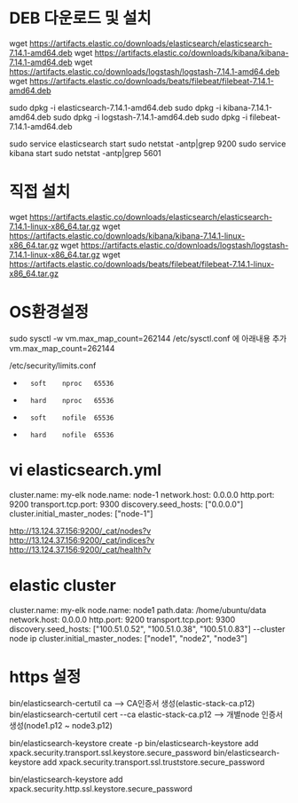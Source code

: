 
# DEB 다운로드 및 설치
wget https://artifacts.elastic.co/downloads/elasticsearch/elasticsearch-7.14.1-amd64.deb
wget https://artifacts.elastic.co/downloads/kibana/kibana-7.14.1-amd64.deb
wget https://artifacts.elastic.co/downloads/logstash/logstash-7.14.1-amd64.deb
wget https://artifacts.elastic.co/downloads/beats/filebeat/filebeat-7.14.1-amd64.deb

sudo dpkg -i elasticsearch-7.14.1-amd64.deb
sudo dpkg -i kibana-7.14.1-amd64.deb
sudo dpkg -i logstash-7.14.1-amd64.deb
sudo dpkg -i filebeat-7.14.1-amd64.deb


sudo service elasticsearch start
sudo netstat -antp|grep 9200
sudo service kibana start
sudo netstat -antp|grep 5601

# 직접 설치
wget https://artifacts.elastic.co/downloads/elasticsearch/elasticsearch-7.14.1-linux-x86_64.tar.gz
wget https://artifacts.elastic.co/downloads/kibana/kibana-7.14.1-linux-x86_64.tar.gz
wget https://artifacts.elastic.co/downloads/logstash/logstash-7.14.1-linux-x86_64.tar.gz
wget https://artifacts.elastic.co/downloads/beats/filebeat/filebeat-7.14.1-linux-x86_64.tar.gz

# OS환경설정
sudo sysctl -w vm.max_map_count=262144
/etc/sysctl.conf 에 아래내용 추가
vm.max_map_count=262144

/etc/security/limits.conf
*       soft    nproc   65536
*       hard    nproc   65536
*       soft    nofile  65536
*       hard    nofile  65536

# vi elasticsearch.yml
cluster.name: my-elk
node.name: node-1
network.host: 0.0.0.0
http.port: 9200
transport.tcp.port: 9300
discovery.seed_hosts: ["0.0.0.0"]
cluster.initial_master_nodes: ["node-1"]


http://13.124.37.156:9200/_cat/nodes?v
http://13.124.37.156:9200/_cat/indices?v
http://13.124.37.156:9200/_cat/health?v


# elastic cluster
cluster.name: my-elk
node.name: node1
path.data: /home/ubuntu/data
network.host: 0.0.0.0
http.port: 9200
transport.tcp.port: 9300
discovery.seed_hosts: ["100.51.0.52", "100.51.0.38", "100.51.0.83"]    --cluster node ip
cluster.initial_master_nodes: ["node1", "node2", "node3"]

# https 설정
bin/elasticsearch-certutil ca    --> CA인증서 생성(elastic-stack-ca.p12)
bin/elasticsearch-certutil cert --ca elastic-stack-ca.p12         --> 개별node 인증서생성(node1.p12 ~ node3.p12)


bin/elasticsearch-keystore create -p
bin/elasticsearch-keystore add xpack.security.transport.ssl.keystore.secure_password
bin/elasticsearch-keystore add xpack.security.transport.ssl.truststore.secure_password


bin/elasticsearch-keystore add xpack.security.http.ssl.keystore.secure_password

